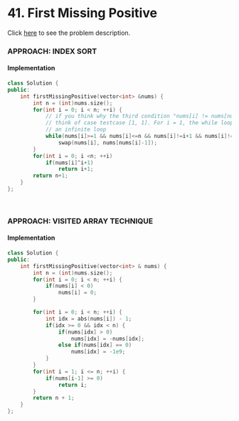 # 41. First Missing Positive
Click [here](https://leetcode.com/problems/first-missing-positive/description/) to see the problem description.   

### APPROACH: INDEX SORT
#### Implementation
```cpp
class Solution {
public:
    int firstMissingPositive(vector<int> &nums) {
        int n = (int)nums.size();
        for(int i = 0; i < n; ++i) {
            // if you think why the third condition "nums[i] != nums[nums[i]-1]", then
            // think of case testcase [1, 1]. For i = 1, the while loop will stuck in
            // an infinite loop
            while(nums[i]>=1 && nums[i]<=n && nums[i]!=i+1 && nums[i]!=nums[nums[i]-1])
                swap(nums[i], nums[nums[i]-1]);
        }
        for(int i = 0; i <n; ++i)
            if(nums[i]^i+1)
                return i+1;
        return n+1;
    }
};
```

&nbsp;

### APPROACH: VISITED ARRAY TECHNIQUE
#### Implementation
```cpp
class Solution {
public:
    int firstMissingPositive(vector<int> & nums) {
        int n = (int)nums.size();
        for(int i = 0; i < n; ++i) {
            if(nums[i] < 0)
                nums[i] = 0;
        }

        for(int i = 0; i < n; ++i) {
            int idx = abs(nums[i]) - 1;
            if(idx >= 0 && idx < n) {
                if(nums[idx] > 0)
                    nums[idx] = -nums[idx];
                else if(nums[idx] == 0)
                    nums[idx] = -1e9;
            }
        }
        for(int i = 1; i <= n; ++i) {
            if(nums[i-1] >= 0)
                return i;
        }
        return n + 1;
    }
};
```
